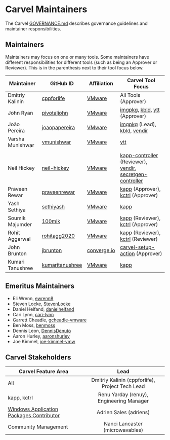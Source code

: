 # Carvel Maintainers

The Carvel [GOVERNANCE.md](https://github.com/vmware-tanzu/carvel/blob/develop/GOVERNANCE.md) describes governance guidelines and maintainer responsibilities.

## Maintainers
Maintainers may focus on one or many tools. Some maintainers have different responsibilities for different tools (such as being an Approver or Reviewer). This is in the parenthesis next to their tool focus below.

| Maintainer       | GitHub ID                                             | Affiliation                              | Carvel Tool Focus                                                                                                                                                                                                                  |
|------------------|-------------------------------------------------------|------------------------------------------|------------------------------------------------------------------------------------------------------------------------------------------------------------------------------------------------------------------------------------|
| Dmitriy Kalinin  | [cppforlife](https://github.com/cppforlife)           | [VMware](https://www.github.com/vmware/) | All Tools (Approver)                                                                                                                                                                                                               |
| John Ryan        | [pivotaljohn](https://github.com/pivotaljohn)         | [VMware](https://www.github.com/vmware/) | [imgpkg](https://github.com/vmware-tanzu/carvel-imgpkg), [kbld](https://github.com/vmware-tanzu/carvel-kbld), [ytt](https://github.com/vmware-tanzu/carvel-ytt) (Approver)                                                         |
| João Pereira     | [joaopapereira](https://github.com/joaopapereira)     | [VMware](https://www.github.com/vmware/) | [imgpkg](https://github.com/vmware-tanzu/carvel-imgpkg) (Lead), [kbld](https://github.com/vmware-tanzu/carvel-kbld), [vendir](https://github.com/vmware-tanzu/carvel-vendir)                                                       |
| Varsha Munishwar | [vmunishwar](https://github.com/vmunishwar)           | [VMware](https://www.github.com/vmware/) | [ytt](https://github.com/vmware-tanzu/carvel-ytt)                                                                                                                                                                                  |
        |
| Neil Hickey      | [neil-hickey](https://github.com/neil-hickey)         | [VMware](https://www.github.com/vmware/) | [kapp-controller](https://github.com/vmware-tanzu/carvel-kapp-controller) (Reviewer), [vendir](https://github.com/vmware-tanzu/carvel-vendir), [secretgen-controller](https://github.com/vmware-tanzu/carvel-secretgen-controller) |
| Praveen Rewar    | [praveenrewar](https://github.com/praveenrewar)       | [VMware](https://www.github.com/vmware/) | [kapp](https://github.com/vmware-tanzu/carvel-kapp) (Approver), [kctrl](https://github.com/vmware-tanzu/carvel-kapp-controller/tree/develop/cli) (Approver)                                                                        |
| Yash Sethiya     | [sethiyash](https://github.com/sethiyash)             | [VMware](https://www.github.com/vmware/) | [kapp](https://github.com/vmware-tanzu/carvel-kapp)                                                                                                                                                                                |
| Soumik Majumder  | [100mik](https://github.com/100mik)                   | [VMware](https://www.github.com/vmware/) | [kapp](https://github.com/vmware-tanzu/carvel-kapp) (Reviewer), [kctrl](https://github.com/vmware-tanzu/carvel-kapp-controller/tree/develop/cli) (Approver)                                                                        |
| Rohit Aggarwal   | [rohitagg2020](https://github.com/rohitagg2020)       | [VMware](https://www.github.com/vmware/) | [kapp](https://github.com/vmware-tanzu/carvel-kapp) (Reviewer), [kctrl](https://github.com/vmware-tanzu/carvel-kapp-controller/tree/develop/cli) (Reviewer)                                                                                                                                                                                |
| John Brunton     | [jbrunton](https://github.com/jbrunton)               | [converge.io](https://converge.io/)      | [carvel-setup-action](https://github.com/vmware-tanzu/carvel-setup-action) (Approver)                                                                                                                                              |
| Kumari Tanushree | [kumaritanushree](https://github.com/kumaritanushree) | [VMware](https://www.github.com/vmware/) | [kapp](https://github.com/vmware-tanzu/carvel-kapp)                                                                                                                                                                                |


## Emeritus Maintainers
* Eli Wrenn, [ewrenn8](https://github.com/ewrenn8)
* Steven Locke, [StevenLocke](https://github.com/StevenLocke)
* Daniel Helfand, [danielhelfand](https://github.com/danielhelfand)
* Cari Lynn, [cari-lynn](https://github.com/cari-lynn)
* Garrett Cheadle, [gcheadle-vmware](https://github.com/gcheadle-vmware)
* Ben Moss, [benmoss](https://github.com/benmoss)
* Dennis Leon, [DennisDenuto](https://github.com/DennisDenuto)
* Aaron Hurley, [aaronshurley](https://github.com/aaronshurley)
* Joe Kimmel, [joe-kimmel-vmw](https://github.com/joe-kimmel-vmw)  

## Carvel Stakeholders

| Carvel Feature Area                                                                                                                             |                       Lead                       |
|-------------------------------------------------------------------------------------------------------------------------------------------------|:------------------------------------------------:|
| All                                                                                                                                             | Dmitriy Kalinin (cppforlife), Project Tech Lead  |
| kapp, kctrl                                                                                                                                     |     Renu Yarday (renuy), Engineering Manager     |
| [Windows Application Packages Contributor](https://github.com/adriens?tab=repositories&q=chocolatey-&type=&language=powershell&sort=stargazers) |              Adrien Sales (adriens)              |
| Community Management                                                                                                                            |         Nanci Lancaster (microwavables)          |
